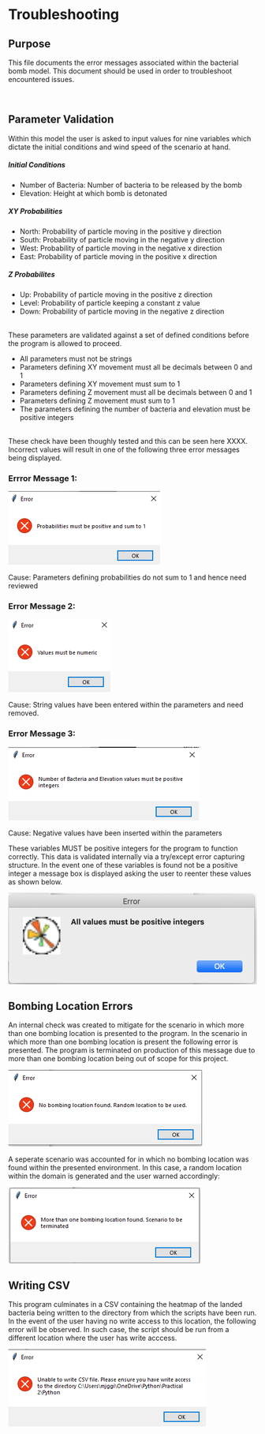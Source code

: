# Troubleshooting

## Purpose
This file documents the error messages associated within the bacterial bomb model. This document should be used in order to troubleshoot encountered issues.

<br />

## Parameter Validation
Within this model the user is asked to input values for nine variables which dictate the initial conditions and wind speed of the scenario at hand.
<br/>
##### Initial Conditions
   * Number of Bacteria: Number of bacteria to be released by the bomb
   * Elevation: Height at which bomb is detonated
   
##### XY Probabilities 
   * North: Probability of particle moving in the positive y direction
   * South: Probability of particle moving in the negative y direction
   * West: Probability of particle moving in the negative x direction
   * East: Probability of particle moving in the positive x direction
   
##### Z Probabilites
   * Up: Probability of particle moving in the positive z direction
   * Level: Probability of particle keeping a constant z value
   * Down: Probability of particle moving in the negative z direction
   
<br/>
These parameters are validated against a set of defined conditions before the program is allowed to proceed. 

* All parameters must not be strings
* Parameters defining XY movement must all be decimals between 0 and 1
* Parameters defining XY movement must sum to 1
* Parameters defining Z movement must all be decimals between 0 and 1
* Parameters defining Z movement must sum to 1
* The parameters defining the number of bacteria and elevation must be positive integers

<br/>
These check have been thoughly tested and this can be seen here XXXX. Incorrect values will result in one of the following three error messages being displayed.

### Errror Message 1:

<img src="https://github.com/mjggibson4/Practical2/blob/master/Images/ErrorSum.png">


Cause: Parameters defining probabilities do not sum to 1 and hence need reviewed


### Error Message 2:

<img src="https://github.com/mjggibson4/Practical2/blob/master/Images/ErrorNonNumeric.png">


Cause: String values have been entered within the parameters and need removed.


### Error Message 3: 

<img src="https://github.com/mjggibson4/Practical2/blob/master/Images/ErrorNegative.png">


Cause: Negative values have been inserted within the parameters


These variables MUST be positive integers for the program to function correctly. This data is validated internally via a try/except error capturing structure. In the event one of these variables is found not be a positive integer a message box is displayed asking the user to reenter these values as shown below.         

<img src="https://github.com/mjggibson4/Practical1/blob/master/ParameterError.png">




## Bombing Location Errors

An internal check was created to mitigate for the scenario in which more than one bombing location is presented to the program. In the scenario in which more than one bombing location is present the following error is presented. The program is terminated on production of this message due to more than one bombing location being out of scope for this project. 

<img src="https://github.com/mjggibson4/Practical2/blob/master/Images/ErrorNoBomb.PNG">

A seperate scenario was accounted for in which no bombing location was found within the presented environment. In this case, a random location within the domain is generated and the user warned accordingly:

<img src="https://github.com/mjggibson4/Practical2/blob/master/Images/ErrorTwoBombs.PNG">


## Writing CSV

This program culminates in a CSV containing the heatmap of the landed bacteria being written to the directory from which the scripts have been run. In the event of the user having no write access to this location, the following error will be observed. In such case, the script should be run from a different location where the user has write acccess. 

<img src="https://github.com/mjggibson4/Practical2/blob/master/Images/ErrorCSV.PNG">

